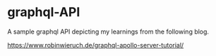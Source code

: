 # graphql-API

A sample graphql API depicting my learnings from the following blog.

https://www.robinwieruch.de/graphql-apollo-server-tutorial/
